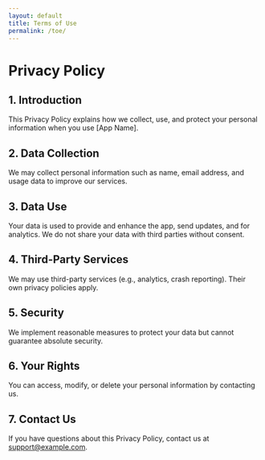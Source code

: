```yaml
---
layout: default
title: Terms of Use
permalink: /toe/
---
```


  <!-- Privacy Policy -->
  <div id="privacy" class="content">
    <h1>Privacy Policy</h1>
    <div class="section">
      <h2>1. Introduction</h2>
      <p>This Privacy Policy explains how we collect, use, and protect your personal information when you use [App Name].</p>
    </div>
    <div class="section">
      <h2>2. Data Collection</h2>
      <p>We may collect personal information such as name, email address, and usage data to improve our services.</p>
    </div>
    <div class="section">
      <h2>3. Data Use</h2>
      <p>Your data is used to provide and enhance the app, send updates, and for analytics. We do not share your data with third parties without consent.</p>
    </div>
    <div class="section">
      <h2>4. Third-Party Services</h2>
      <p>We may use third-party services (e.g., analytics, crash reporting). Their own privacy policies apply.</p>
    </div>
    <div class="section">
      <h2>5. Security</h2>
      <p>We implement reasonable measures to protect your data but cannot guarantee absolute security.</p>
    </div>
    <div class="section">
      <h2>6. Your Rights</h2>
      <p>You can access, modify, or delete your personal information by contacting us.</p>
    </div>
    <div class="section">
      <h2>7. Contact Us</h2>
      <p>If you have questions about this Privacy Policy, contact us at <a href="mailto:support@example.com">support@example.com</a>.</p>
    </div>
  </div>
